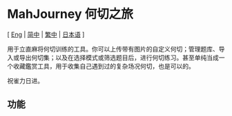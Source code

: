 # MahJourney 何切之旅

[ [Eng](../README.md) | [简中](README-SC.md) | [繁中](README-TC.md) | [日本语](README-JP.md) ]

用于立直麻将何切训练的工具。你可以上传带有图片的自定义何切；管理题库、导入或导出何切集；以及在选择模式或筛选题目后，进行何切练习。甚至单纯当成一个收藏鑑赏工具，用于收集自己遇到过的复杂场况何切，也是可以的。

祝雀力日进。

## 功能
